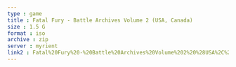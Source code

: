```yaml
---
type : game
title : Fatal Fury - Battle Archives Volume 2 (USA, Canada)
size : 1.5 G
format : iso
archive : zip
server : myrient
link2 : Fatal%20Fury%20-%20Battle%20Archives%20Volume%202%20%28USA%2C%20Canada%29
---
```

